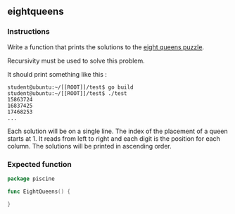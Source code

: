 ## eightqueens

### Instructions

Write a function that prints the solutions to the [eight queens puzzle](https://en.wikipedia.org/wiki/Eight_queens_puzzle).

Recursivity must be used to solve this problem.

It should print something like this :

```console
student@ubuntu:~/[[ROOT]]/test$ go build
student@ubuntu:~/[[ROOT]]/test$ ./test
15863724
16837425
17468253
...
```

Each solution will be on a single line.
The index of the placement of a queen starts at 1.
It reads from left to right and each digit is the position for each column.
The solutions will be printed in ascending order.

### Expected function

```go
package piscine

func EightQueens() {

}
```
